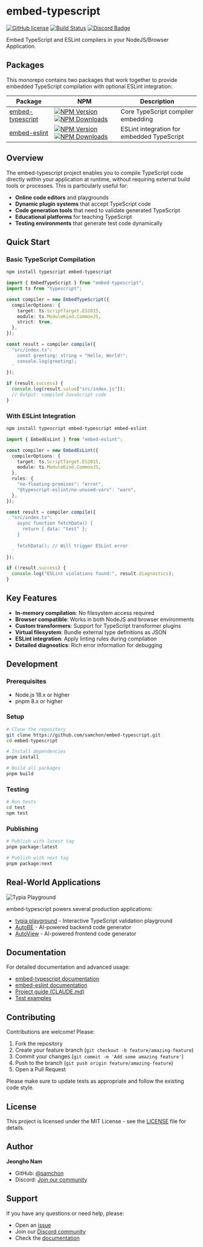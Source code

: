 # embed-typescript

[![GitHub license](https://img.shields.io/badge/license-MIT-blue.svg)](https://github.com/samchon/embed-typescript/blob/master/LICENSE)
[![Build Status](https://github.com/samchon/embed-typescript/workflows/build/badge.svg)](https://github.com/samchon/embed-typescript/actions?query=workflow%3Abuild)
[![Discord Badge](https://img.shields.io/badge/discord-samchon-d91965?style=flat&labelColor=5866f2&logo=discord&logoColor=white&link=https://discord.gg/E94XhzrUCZ)](https://discord.gg/E94XhzrUCZ)

Embed TypeScript and ESLint compilers in your NodeJS/Browser Application.

## Packages

This monorepo contains two packages that work together to provide embedded TypeScript compilation with optional ESLint integration:

| Package | NPM | Description |
|---------|-----|-------------|
| [embed-typescript](./packages/embed-typescript) | [![NPM Version](https://img.shields.io/npm/v/embed-typescript.svg)](https://www.npmjs.com/package/embed-typescript) [![NPM Downloads](https://img.shields.io/npm/dm/embed-typescript.svg)](https://www.npmjs.com/package/embed-typescript) | Core TypeScript compiler embedding |
| [embed-eslint](./packages/embed-eslint) | [![NPM Version](https://img.shields.io/npm/v/embed-eslint.svg)](https://www.npmjs.com/package/embed-eslint) [![NPM Downloads](https://img.shields.io/npm/dm/embed-eslint.svg)](https://www.npmjs.com/package/embed-eslint) | ESLint integration for embedded TypeScript |

## Overview

The embed-typescript project enables you to compile TypeScript code directly within your application at runtime, without requiring external build tools or processes. This is particularly useful for:

- **Online code editors** and playgrounds
- **Dynamic plugin systems** that accept TypeScript code
- **Code generation tools** that need to validate generated TypeScript
- **Educational platforms** for teaching TypeScript
- **Testing environments** that generate test code dynamically

## Quick Start

### Basic TypeScript Compilation

```bash
npm install typescript embed-typescript
```

```typescript
import { EmbedTypeScript } from "embed-typescript";
import ts from "typescript";

const compiler = new EmbedTypeScript({
  compilerOptions: {
    target: ts.ScriptTarget.ES2015,
    module: ts.ModuleKind.CommonJS,
    strict: true,
  },
});

const result = compiler.compile({
  "src/index.ts": `
    const greeting: string = "Hello, World!";
    console.log(greeting);
  `
});

if (result.success) {
  console.log(result.value["src/index.js"]);
  // Output: compiled JavaScript code
}
```

### With ESLint Integration

```bash
npm install typescript embed-typescript embed-eslint
```

```typescript
import { EmbedEsLint } from "embed-eslint";

const compiler = new EmbedEsLint({
  compilerOptions: {
    target: ts.ScriptTarget.ES2015,
    module: ts.ModuleKind.CommonJS,
  },
  rules: {
    "no-floating-promises": "error",
    "@typescript-eslint/no-unused-vars": "warn",
  },
});

const result = compiler.compile({
  "src/index.ts": `
    async function fetchData() {
      return { data: "test" };
    }
    
    fetchData(); // Will trigger ESLint error
  `
});

if (!result.success) {
  console.log("ESLint violations found:", result.diagnostics);
}
```

## Key Features

- **In-memory compilation**: No filesystem access required
- **Browser compatible**: Works in both NodeJS and browser environments
- **Custom transformers**: Support for TypeScript transformer plugins
- **Virtual filesystem**: Bundle external type definitions as JSON
- **ESLint integration**: Apply linting rules during compilation
- **Detailed diagnostics**: Rich error information for debugging

## Development

### Prerequisites

- Node.js 18.x or higher
- pnpm 8.x or higher

### Setup

```bash
# Clone the repository
git clone https://github.com/samchon/embed-typescript.git
cd embed-typescript

# Install dependencies
pnpm install

# Build all packages
pnpm build
```

### Testing

```bash
# Run tests
cd test
npm test
```

### Publishing

```bash
# Publish with latest tag
pnpm package:latest

# Publish with next tag
pnpm package:next
```

## Real-World Applications

![Typia Playground](https://github.com/user-attachments/assets/2e60f5e8-a419-4f35-b9e4-71ae265d5785)

embed-typescript powers several production applications:

- [typia playground](https://typia.io/playground) - Interactive TypeScript validation playground
- [AutoBE](https://github.com/wrtnlabs/autobe) - AI-powered backend code generator
- [AutoView](https://github.com/wrtnlabs/autoview) - AI-powered frontend code generator

## Documentation

For detailed documentation and advanced usage:

- [embed-typescript documentation](./packages/embed-typescript/README.md)
- [embed-eslint documentation](./packages/embed-eslint/README.md)
- [Project guide (CLAUDE.md)](./CLAUDE.md)
- [Test examples](./test/README.md)

## Contributing

Contributions are welcome! Please:

1. Fork the repository
2. Create your feature branch (`git checkout -b feature/amazing-feature`)
3. Commit your changes (`git commit -m 'Add some amazing feature'`)
4. Push to the branch (`git push origin feature/amazing-feature`)
5. Open a Pull Request

Please make sure to update tests as appropriate and follow the existing code style.

## License

This project is licensed under the MIT License - see the [LICENSE](LICENSE) file for details.

## Author

**Jeongho Nam**
- GitHub: [@samchon](https://github.com/samchon)
- Discord: [Join our community](https://discord.gg/E94XhzrUCZ)

## Support

If you have any questions or need help, please:

- Open an [issue](https://github.com/samchon/embed-typescript/issues)
- Join our [Discord community](https://discord.gg/E94XhzrUCZ)
- Check the [documentation](./CLAUDE.md)